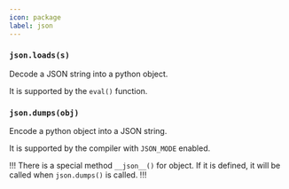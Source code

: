 ```yaml
---
icon: package
label: json
---
```


### `json.loads(s)`

Decode a JSON string into a python object.

It is supported by the `eval()` function.

### `json.dumps(obj)`

Encode a python object into a JSON string.

It is supported by the compiler with `JSON_MODE` enabled.

!!!
There is a special method `__json__()` for object.
If it is defined, it will be called when `json.dumps()` is called.
!!!